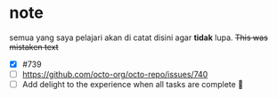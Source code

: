 # note
semua yang saya pelajari akan di catat disini agar **tidak** lupa.
	~~This was mistaken text~~

- [x] #739
- [ ] https://github.com/octo-org/octo-repo/issues/740
- [ ] Add delight to the experience when all tasks are complete :tada:
